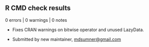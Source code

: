 ## R CMD check results

0 errors | 0 warnings | 0 notes

* Fixes CRAN warnings on bitwise operator and unused LazyData. 

* Submitted by new maintainer, mdsumner@gmail.com


